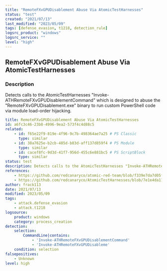 ```yaml
---
title: "RemoteFXvGPUDisablement Abuse Via AtomicTestHarnesses"
status: "test"
created: "2021/07/13"
last_modified: "2023/05/09"
tags: [defense_evasion, t1218, detection_rule]
logsrc_product: "windows"
logsrc_service: ""
level: "high"
---
```


## RemoteFXvGPUDisablement Abuse Via AtomicTestHarnesses

### Description

Detects calls to the AtomicTestHarnesses "Invoke-ATHRemoteFXvGPUDisablementCommand" which is designed to abuse the "RemoteFXvGPUDisablement.exe" binary to run custom PowerShell code via module load-order hijacking.

```yml
title: RemoteFXvGPUDisablement Abuse Via AtomicTestHarnesses
id: a6fc3c46-23b8-4996-9ea2-573f4c4d88c5
related:
    - id: f65e22f9-819e-4f96-9c7b-498364ae7a25 # PS Classic
      type: similar
    - id: 38a7625e-b2cb-485d-b83d-aff137d859f4 # PS Module
      type: similar
    - id: cacef8fc-9d3d-41f7-956d-455c6e881bc5 # PS ScriptBlock
      type: similar
status: test
description: Detects calls to the AtomicTestHarnesses "Invoke-ATHRemoteFXvGPUDisablementCommand" which is designed to abuse the "RemoteFXvGPUDisablement.exe" binary to run custom PowerShell code via module load-order hijacking.
references:
    - https://github.com/redcanaryco/atomic-red-team/blob/f339e7da7d05f6057fdfcdd3742bfcf365fee2a9/atomics/T1218/T1218.md
    - https://github.com/redcanaryco/AtomicTestHarnesses/blob/7e1e4da116801e3d6fcc6bedb207064577e40572/TestHarnesses/T1218_SignedBinaryProxyExecution/InvokeRemoteFXvGPUDisablementCommand.ps1
author: frack113
date: 2021/07/13
modified: 2023/05/09
tags:
    - attack.defense_evasion
    - attack.t1218
logsource:
    product: windows
    category: process_creation
detection:
    selection:
        CommandLine|contains:
            - 'Invoke-ATHRemoteFXvGPUDisablementCommand'
            - 'Invoke-ATHRemoteFXvGPUDisableme'
    condition: selection
falsepositives:
    - Unknown
level: high

```
